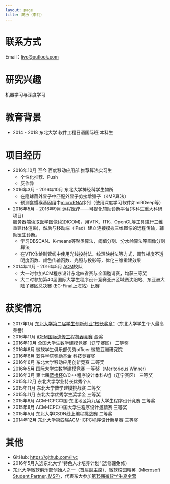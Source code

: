 ```yaml
---
layout: page
title: 简历（李钊）
---
```


# 联系方式

Email：livc@outlook.com

# 研究兴趣

机器学习与深度学习

# 教育背景

- 2014 - 2018 东北大学 软件工程日语国际班 本科生

# 项目经历
- 2016年10月 至今 百度移动应用部 推荐算法实习生
	- 个性化推荐、Push
	- 反作弊
- 2016年3月 - 2016年10月 东北大学神经科学生物所
	- 在隐球菌外显子中匹配外显子剪接增强子（KMP算法）
	- 预测食蟹猴基因组中[microRNA](https://en.wikipedia.org/wiki/MicroRNA)序列（使用深度学习软件如miRDeep等）
- 2016年5月 - 2016年9月 远程医疗——可视化辅助诊断平台(本科生重大科研项目)   
	服务器端读取医学图像(如DICOM)，用VTK、ITK、OpenGL等工具进行三维重建(体渲染)，然后与移动端（iPad）建立连接模拟三维图像的远程传输，辅助医生诊断。
	- 学习DBSCAN、K-means等聚类算法，阈值分割、分水岭算法等图像分割算法
	- 在VTK体绘制管线中使用光线投射法、纹理映射法等方式，调节梯度不透明度函数、颜色传输函数、光照与投影等，优化三维重建效果
- 2014年11月 - 2016年5月 [ACM](https://en.wikipedia.org/wiki/ACM_International_Collegiate_Programming_Contest)校队  
	- 大一时参加ACM程序设计东北四省赛与全国邀请赛，均获三等奖
	- 大二时参加第40届国际大学生程序设计竞赛亚洲区域赛沈阳站、东亚洲大陆子赛区总决赛
(EC-Final上海站）比赛

# 获奖情况
- 2017年1月 [东北大学第二届学生创新创业“校长奖章”](http://cxzx.neu.edu.cn/SinglePage.aspx?id=817e2e47-3180-4de2-a49d-b3468bb5eefe&newsType=38ddc72a-0f81-4821-ad00-2db7b671d5bc)（东北大学学生个人最高荣誉）
- 2016年11月 [iGEM国际遗传工程机器竞赛](https://en.wikipedia.org/wiki/International_Genetically_Engineered_Machine) 金奖
- 2016年10月 全国大学生数学建模竞赛（辽宁赛区） 二等奖
- 2016年8月 微软学生俱乐部优秀officer 微软亚洲研究院
- 2016年6月 软件学院奖励基金 科技竞赛奖
- 2016年6月 东北大学移动应用创新竞赛 二等奖
- 2016年5月 [国际大学生数学建模竞赛](https://en.wikipedia.org/wiki/Mathematical_Contest_in_Modeling) 一等奖（Meritorious Winner)
- 2016年3月 第七届[蓝桥杯](http://baike.baidu.com/link?url=O1SYgn5n34Ko9aqSQ94NIwaP9_pOwcd2kKyhpCK8gG2bFKs6Wdl4D_9V-N4TGss0anVk0EBC2Op6_Cg7zoOz3a93k63j_JJm3NWZpC9ZtcnZqBj5230ef-UlpH-vAaR6)C/C++程序设计本科A组（辽宁赛区） 三等奖
- 2015年12月 东北大学学业特长优秀个人
- 2015年11月 东北大学数学建模挑战赛 二等奖
- 2015年11月 东北大学优秀学生奖学金 三等奖
- 2015年6月 ACM-ICPC中国·东北地区第九届大学生程序设计竞赛 三等奖
- 2015年6月 ACM-ICPC中国大学生程序设计邀请赛 三等奖
- 2015年5月 东北大学CSDN线上编程挑战赛 二等奖
- 2014年12月 东北大学第四届ACM-ICPC程序设计新星赛 三等奖

# 其他
- GitHub: <https://github.com/livc>
- 2016年5月入选东北大学“特色人才培养计划”(选修课免修)
- 东北大学微软俱乐部创始人之一（首届副主席）、[微软校园精英（Microsoft Student Partner, MSP）](https://www.microsoft.com/china/msdn/events/student/msp/msp.html)，代表东大参加[第15届微软学生夏令营](http://www.msra.cn/zh-cn/connections/talents/studentclub/summer-camp-2015/default.aspx)
